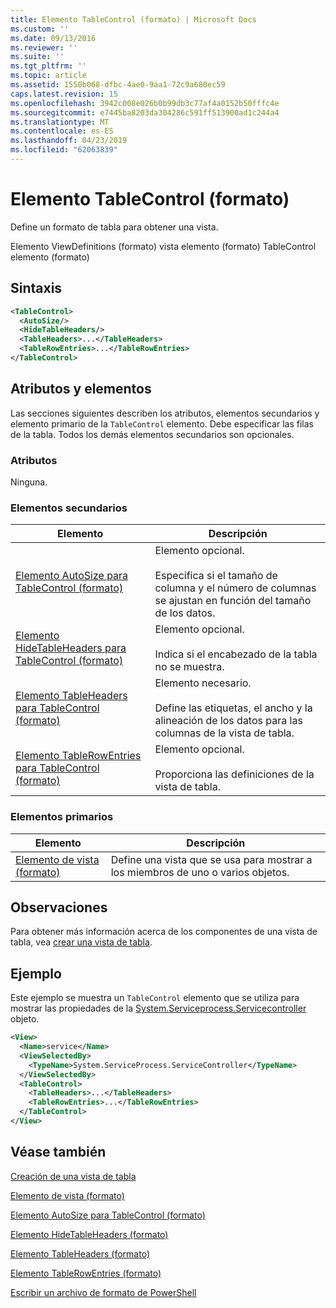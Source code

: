 ```yaml
---
title: Elemento TableControl (formato) | Microsoft Docs
ms.custom: ''
ms.date: 09/13/2016
ms.reviewer: ''
ms.suite: ''
ms.tgt_pltfrm: ''
ms.topic: article
ms.assetid: 1550b068-dfbc-4ae0-9aa1-72c9a680ec59
caps.latest.revision: 15
ms.openlocfilehash: 3942c008e026b0b99db3c77af4a0152b50fffc4e
ms.sourcegitcommit: e7445ba8203da304286c591ff513900ad1c244a4
ms.translationtype: MT
ms.contentlocale: es-ES
ms.lasthandoff: 04/23/2019
ms.locfileid: "62063839"
---
```

# <a name="tablecontrol-element-format"></a>Elemento TableControl (formato)

Define un formato de tabla para obtener una vista.

Elemento ViewDefinitions (formato) vista elemento (formato) TableControl elemento (formato)

## <a name="syntax"></a>Sintaxis

```xml
<TableControl>
  <AutoSize/>
  <HideTableHeaders/>
  <TableHeaders>...</TableHeaders>
  <TableRowEntries>...</TableRowEntries>
</TableControl>

```

## <a name="attributes-and-elements"></a>Atributos y elementos

Las secciones siguientes describen los atributos, elementos secundarios y elemento primario de la `TableControl` elemento. Debe especificar las filas de la tabla. Todos los demás elementos secundarios son opcionales.

### <a name="attributes"></a>Atributos

Ninguna.

### <a name="child-elements"></a>Elementos secundarios

|Elemento|Descripción|
|-------------|-----------------|
|[Elemento AutoSize para TableControl (formato)](./autosize-element-for-tablecontrol-format.md)|Elemento opcional.<br /><br /> Especifica si el tamaño de columna y el número de columnas se ajustan en función del tamaño de los datos.|
|[Elemento HideTableHeaders para TableControl (formato)](./hidetableheaders-element-format.md)|Elemento opcional.<br /><br /> Indica si el encabezado de la tabla no se muestra.|
|[Elemento TableHeaders para TableControl (formato)](./tableheaders-element-format.md)|Elemento necesario.<br /><br /> Define las etiquetas, el ancho y la alineación de los datos para las columnas de la vista de tabla.|
|[Elemento TableRowEntries para TableControl (formato)](./tablerowentries-element-for-tablecontrol-format.md)|Elemento opcional.<br /><br /> Proporciona las definiciones de la vista de tabla.|

### <a name="parent-elements"></a>Elementos primarios

|Elemento|Descripción|
|-------------|-----------------|
|[Elemento de vista (formato)](./view-element-format.md)|Define una vista que se usa para mostrar a los miembros de uno o varios objetos.|

## <a name="remarks"></a>Observaciones

Para obtener más información acerca de los componentes de una vista de tabla, vea [crear una vista de tabla](./creating-a-table-view.md).

## <a name="example"></a>Ejemplo

Este ejemplo se muestra un `TableControl` elemento que se utiliza para mostrar las propiedades de la [System.Serviceprocess.Servicecontroller](/dotnet/api/System.ServiceProcess.ServiceController) objeto.

```xml
<View>
  <Name>service</Name>
  <ViewSelectedBy>
    <TypeName>System.ServiceProcess.ServiceController</TypeName>
  </ViewSelectedBy>
  <TableControl>
    <TableHeaders>...</TableHeaders>
    <TableRowEntries>...</TableRowEntries>
  </TableControl>
</View>

```

## <a name="see-also"></a>Véase también

[Creación de una vista de tabla](./creating-a-table-view.md)

[Elemento de vista (formato)](./view-element-format.md)

[Elemento AutoSize para TableControl (formato)](./autosize-element-for-tablecontrol-format.md)

[Elemento HideTableHeaders (formato)](./hidetableheaders-element-format.md)

[Elemento TableHeaders (formato)](./tableheaders-element-format.md)

[Elemento TableRowEntries (formato)](./tablerowentries-element-for-tablecontrol-format.md)

[Escribir un archivo de formato de PowerShell](./writing-a-powershell-formatting-file.md)
